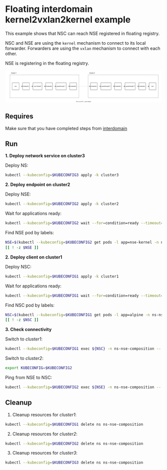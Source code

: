 # Floating interdomain kernel2vxlan2kernel example

This example shows that NSC can reach NSE registered in floating registry.

NSC and NSE are using the `kernel` mechanism to connect to its local forwarder.
Forwarders are using the `vxlan` mechanism to connect with each other.

NSE is registering in the floating registry.


![Interdomain NSE Composition Scheme](./nse-composition-interdomain.svg "Interdomain NSE Composition Scheme")

## Requires

Make sure that you have completed steps from [interdomain](../../)

## Run

**1. Deploy network service on cluster3**

Deploy NS:
```bash
kubectl --kubeconfig=$KUBECONFIG3 apply -k cluster3
```

**2. Deploy endpoint on cluster2**

Deploy NSE:
```bash
kubectl --kubeconfig=$KUBECONFIG2 apply -k cluster2
```

Wait for applications ready:
```bash
kubectl --kubeconfig=$KUBECONFIG2 wait --for=condition=ready --timeout=1m pod -l app=nse-kernel -n ns-nse-composition
```

Find NSE pod by labels:
```bash
NSE=$(kubectl --kubeconfig=$KUBECONFIG2 get pods -l app=nse-kernel -n ns-nse-composition --template '{{range .items}}{{.metadata.name}}{{"\n"}}{{end}}')
[[ ! -z $NSE ]]
```

**2. Deploy client on cluster1**

Deploy NSC:
```bash
kubectl --kubeconfig=$KUBECONFIG1 apply -k cluster1
```

Wait for applications ready:
```bash
kubectl --kubeconfig=$KUBECONFIG1 wait --for=condition=ready --timeout=5m pod -l app=alpine -n ns-nse-composition
```

Find NSC pod by labels:
```bash
NSC=$(kubectl --kubeconfig=$KUBECONFIG1 get pods -l app=alpine -n ns-nse-composition --template '{{range .items}}{{.metadata.name}}{{"\n"}}{{end}}')
[[ ! -z $NSC ]]
```

**3. Check connectivity**

Switch to *cluster1*:

```bash
kubectl --kubeconfig=$KUBECONFIG1 exec ${NSC} -n ns-nse-composition -- ping -c 4 172.16.1.100
```

Switch to *cluster2*:

```bash
export KUBECONFIG=$KUBECONFIG2
```

Ping from NSE to NSC:
```bash
kubectl --kubeconfig=$KUBECONFIG2 exec ${NSE} -n ns-nse-composition -- ping -c 4 172.16.1.101
```

## Cleanup

1. Cleanup resources for *cluster1*:
```bash
kubectl --kubeconfig=$KUBECONFIG1 delete ns ns-nse-composition
```

2. Cleanup resources for *cluster2*:
```bash
kubectl --kubeconfig=$KUBECONFIG2 delete ns ns-nse-composition
```

3. Cleanup resources for *cluster3*:
```bash
kubectl --kubeconfig=$KUBECONFIG3 delete ns ns-nse-composition
```
